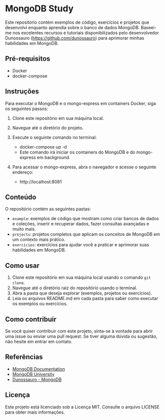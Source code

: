 # MongoDB Study

Este repositório contém exemplos de código, exercícios e projetos que desenvolvi enquanto aprendia sobre o banco de dados MongoDB. Baseei-me nos excelentes recursos e tutoriais disponibilizados pelo desenvolvedor Dunossauro (https://github.com/dunossauro) para aprimorar minhas habilidades em MongoDB.

## Pré-requisitos

- Docker
- docker-compose

## Instruções

Para executar o MongoDB e o mongo-express em containers Docker, siga os seguintes passos:

1. Clone este repositório em sua máquina local.
2. Navegue até o diretório do projeto.
3. Execute o seguinte comando no terminal:
   - docker-compose up -d
   - Este comando irá iniciar os containers do MongoDB e do mongo-express em background.

4. Para acessar o mongo-express, abra o navegador e acesse o seguinte endereço:
   - http://localhost:8081

## Conteúdo

O repositório contém as seguintes pastas:

- `example`: exemplos de código que mostram como criar bancos de dados e coleções, inserir e recuperar dados, fazer consultas avançadas e muito mais.
- `projects`: projetos completos que aplicam os conceitos de MongoDB em um contexto mais prático.
- `exercícios`: exercícios para ajudar você a praticar e aprimorar suas habilidades em MongoDB.

## Como usar

1. Clone este repositório em sua máquina local usando o comando `git clone`.
2. Navegue até o diretório raiz do repositório usando o terminal.
3. Abra a pasta que deseja explorar (exemplos, projetos ou exercícios).
4. Leia os arquivos README.md em cada pasta para saber como executar os exemplos ou exercícios.

## Como contribuir

Se você quiser contribuir com este projeto, sinta-se à vontade para abrir uma issue ou enviar uma pull request. Se tiver alguma dúvida ou sugestão, não hesite em entrar em contato.

## Referências

- [MongoDB Documentation](https://docs.mongodb.com/)
- [MongoDB University](https://university.mongodb.com/)
- [Dunossauro - MongoDB](https://github.com/dunossauro/live-de-python/tree/main/codigo/Live174)

## Licença

Este projeto está licenciado sob a Licença MIT. Consulte o arquivo LICENSE para obter mais informações.
